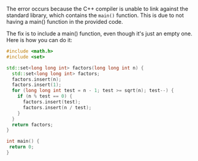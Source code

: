 The error occurs because the C++ compiler is unable to link against the standard library, which contains the `main()` function. This is due to not having a main() function in the provided code.

The fix is to include a main() function, even though it's just an empty one. Here is how you can do it:

```cpp
#include <math.h>
#include <set>

std::set<long long int> factors(long long int n) {
  std::set<long long int> factors;
  factors.insert(n);
  factors.insert(1);
  for (long long int test = n - 1; test >= sqrt(n); test--) {
    if (n % test == 0) {
      factors.insert(test);
      factors.insert(n / test);
    }
  }
  return factors;
}

int main() {
 return 0;
}
```
